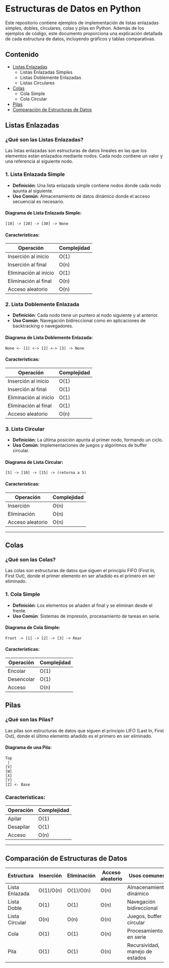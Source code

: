 # Estructuras de Datos en Python

Este repositorio contiene ejemplos de implementación de listas enlazadas simples, dobles, circulares, colas y pilas en Python. Además de los ejemplos de código, este documento proporciona una explicación detallada de cada estructura de datos, incluyendo gráficos y tablas comparativas.

## Contenido

- [Listas Enlazadas](#listas-enlazadas)
  - Listas Enlazadas Simples
  - Listas Doblemente Enlazadas
  - Listas Circulares
- [Colas](#colas)
  - Cola Simple
  - Cola Circular
- [Pilas](#pilas)
- [Comparación de Estructuras de Datos](#comparación-de-estructuras-de-datos)

## Listas Enlazadas

### ¿Qué son las Listas Enlazadas?

Las listas enlazadas son estructuras de datos lineales en las que los elementos están enlazados mediante nodos. Cada nodo contiene un valor y una referencia al siguiente nodo.

### 1. Lista Enlazada Simple

- **Definición**: Una lista enlazada simple contiene nodos donde cada nodo apunta al siguiente.
- **Uso Común**: Almacenamiento de datos dinámico donde el acceso secuencial es necesario.

#### Diagrama de Lista Enlazada Simple:

```
[10] -> [20] -> [30] -> None
```

#### Características:

| Operación         | Complejidad |
|-------------------|-------------|
| Inserción al inicio | O(1)        |
| Inserción al final  | O(n)        |
| Eliminación al inicio | O(1)      |
| Eliminación al final | O(n)      |
| Acceso aleatorio   | O(n)        |

### 2. Lista Doblemente Enlazada

- **Definición**: Cada nodo tiene un puntero al nodo siguiente y al anterior.
- **Uso Común**: Navegación bidireccional como en aplicaciones de backtracking o navegadores.

#### Diagrama de Lista Doblemente Enlazada:

```
None <- [1] <-> [2] <-> [3] -> None
```

#### Características:

| Operación             | Complejidad |
|-----------------------|-------------|
| Inserción al inicio   | O(1)        |
| Inserción al final    | O(1)        |
| Eliminación al inicio | O(1)        |
| Eliminación al final  | O(1)        |
| Acceso aleatorio      | O(n)        |

### 3. Lista Circular

- **Definición**: La última posición apunta al primer nodo, formando un ciclo.
- **Uso Común**: Implementaciones de juegos y algoritmos de buffer circular.

#### Diagrama de Lista Circular:

```
[5] -> [10] -> [15] -> (retorna a 5)
```

#### Características:

| Operación         | Complejidad |
|-------------------|-------------|
| Inserción         | O(n)        |
| Eliminación       | O(n)        |
| Acceso aleatorio  | O(n)        |

---

## Colas

### ¿Qué son las Colas?

Las colas son estructuras de datos que siguen el principio FIFO (First In, First Out), donde el primer elemento en ser añadido es el primero en ser eliminado.

### 1. Cola Simple

- **Definición**: Los elementos se añaden al final y se eliminan desde el frente.
- **Uso Común**: Sistemas de impresión, procesamiento de tareas en serie.

#### Diagrama de Cola Simple:

```
Front -> [1] -> [2] -> [3] -> Rear
```

#### Características:

| Operación    | Complejidad |
|--------------|-------------|
| Encolar      | O(1)        |
| Desencolar   | O(1)        |
| Acceso       | O(n)        |


## Pilas

### ¿Qué son las Pilas?

Las pilas son estructuras de datos que siguen el principio LIFO (Last In, First Out), donde el último elemento añadido es el primero en ser eliminado.

#### Diagrama de una Pila:

```
Top
 |
[V]
[W]
[X]
[Y]
[Z] <- Base
```

### Características:

| Operación     | Complejidad |
|---------------|-------------|
| Apilar        | O(1)        |
| Desapilar     | O(1)        |
| Acceso        | O(n)        |

---

## Comparación de Estructuras de Datos

| Estructura        | Inserción | Eliminación | Acceso aleatorio | Usos comunes                     |
|-------------------|-----------|-------------|------------------|----------------------------------|
| Lista Enlazada    | O(1)/O(n) | O(1)/O(n)   | O(n)             | Almacenamiento dinámico         |
| Lista Doble       | O(1)      | O(1)        | O(n)             | Navegación bidireccional        |
| Lista Circular    | O(n)      | O(n)        | O(n)             | Juegos, buffer circular         |
| Cola              | O(1)      | O(1)        | O(n)             | Procesamiento en serie          |
| Pila              | O(1)      | O(1)        | O(n)             | Recursividad, manejo de estados |
